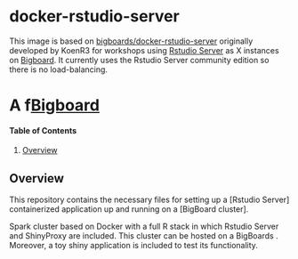 # docker-rstudio-server

This image is based on [bigboards/docker-rstudio-server](https://github.com/bigboards/docker-rstudio-server "bigboards/docker-rstudio-server") originally developed by KoenR3 for workshops using [Rstudio Server](https://www.rstudio.com/products/rstudio/#Server) as X instances on [Bigboard](www.bigboards.io). It currently uses the Rstudio Server community edition so there is no load-balancing. 



# A f[Bigboard](www.bigboards.io "Hex Bigboards")

#### Table of Contents
1. [Overview](#overview)
 
## Overview
This repository contains the necessary files for setting up a [Rstudio Server] containerized application up and running on a [BigBoard cluster].

Spark cluster based on Docker with a full R stack in which Rstudio Server and ShinyProxy are included. 
This cluster can be hosted on a <a> BigBoards </a>. Moreover, a toy shiny application is included to test its functionality.

